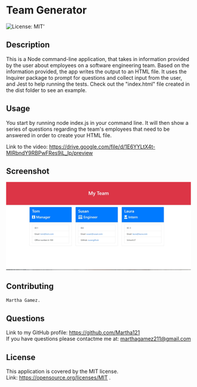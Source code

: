 # Team Generator
  ![License: MIT](https://img.shields.io/badge/License-MIT-yellow.svg)' 

## Description
This is a Node command-line application, that takes in information provided by the user about employees on a software engineering team. Based on the information provided, the app writes the output to an HTML file. It uses the Inquirer package to prompt for questions and collect input from the user, and Jest to help running the tests.
Check out the "index.html" file created in the dist folder to see an example.


## Usage
   You start by running node index.js in your command line. It will then show a series of questions regarding the team's employees that need to be answered in order to create your HTML file.<br/>

   Link to the video: https://drive.google.com/file/d/1E6YYLtX4t-MIRbndY9RBPwFRes9iL_Ip/preview

## Screenshot
![team-generator screenshot](./assets/images/team-generator.jpg)

## Contributing
    Martha Gamez.

## Questions
Link to my GitHub profile: https://github.com/Martha121 <br/>
If you have questions please contactme me at: marthagamez211@gmail.com

## License
This application is covered by the MIT license.<br/>
Link: https://opensource.org/licenses/MIT  . 
